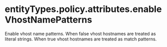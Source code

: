 # entityTypes.policy.attributes.enableVhostNamePatterns

Enable vhost name patterns. When false vhost hostnames are treated as literal strings. When true vhost hostnames are treated as match patterns.

